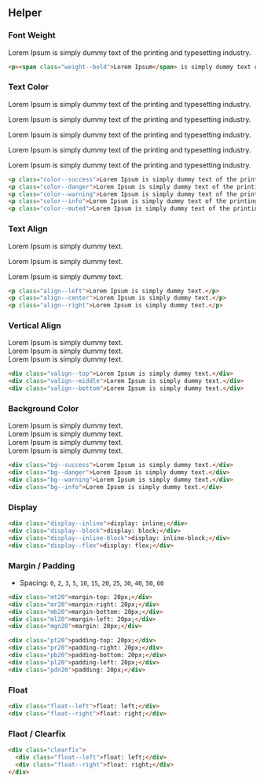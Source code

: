 <h2 id="helper">Helper</h2>

### Font Weight

<div class="docs-example">
  <p><span class="weight--bold">Lorem Ipsum</span> is simply dummy text of the printing and typesetting industry.</p>
</div>

```html
<p><span class="weight--bold">Lorem Ipsum</span> is simply dummy text of the printing and typesetting industry.</p>
```

### Text Color

<div class="docs-example">
  <p class="color--success">Lorem Ipsum is simply dummy text of the printing and typesetting industry.</p>
  <p class="color--danger">Lorem Ipsum is simply dummy text of the printing and typesetting industry.</p>
  <p class="color--warning">Lorem Ipsum is simply dummy text of the printing and typesetting industry.</p>
  <p class="color--info">Lorem Ipsum is simply dummy text of the printing and typesetting industry.</p>
  <p class="color--muted">Lorem Ipsum is simply dummy text of the printing and typesetting industry.</p>
</div>

```html
<p class="color--success">Lorem Ipsum is simply dummy text of the printing and typesetting industry.</p>
<p class="color--danger">Lorem Ipsum is simply dummy text of the printing and typesetting industry.</p>
<p class="color--warning">Lorem Ipsum is simply dummy text of the printing and typesetting industry.</p>
<p class="color--info">Lorem Ipsum is simply dummy text of the printing and typesetting industry.</p>
<p class="color--muted">Lorem Ipsum is simply dummy text of the printing and typesetting industry.</p>
```


### Text Align

<div class="docs-example">
  <p class="align--left">Lorem Ipsum is simply dummy text.</p>
  <p class="align--center">Lorem Ipsum is simply dummy text.</p>
  <p class="align--right">Lorem Ipsum is simply dummy text.</p>
</div>

```html
<p class="align--left">Lorem Ipsum is simply dummy text.</p>
<p class="align--center">Lorem Ipsum is simply dummy text.</p>
<p class="align--right">Lorem Ipsum is simply dummy text.</p>
```


### Vertical Align

<div class="docs-example valign-box">
  <div class="valign--top">Lorem Ipsum is simply dummy text.</div>
  <div class="valign--middle">Lorem Ipsum is simply dummy text.</div>
  <div class="valign--bottom">Lorem Ipsum is simply dummy text.</div>
</div>

```html
<div class="valign--top">Lorem Ipsum is simply dummy text.</div>
<div class="valign--middle">Lorem Ipsum is simply dummy text.</div>
<div class="valign--bottom">Lorem Ipsum is simply dummy text.</div>
```

### Background Color

<div class="docs-example bg-box">
  <div class="bg--success">Lorem Ipsum is simply dummy text.</div>
  <div class="bg--danger">Lorem Ipsum is simply dummy text.</div>
  <div class="bg--warning">Lorem Ipsum is simply dummy text.</div>
  <div class="bg--info">Lorem Ipsum is simply dummy text.</div>
</div>

```html
<div class="bg--success">Lorem Ipsum is simply dummy text.</div>
<div class="bg--danger">Lorem Ipsum is simply dummy text.</div>
<div class="bg--warning">Lorem Ipsum is simply dummy text.</div>
<div class="bg--info">Lorem Ipsum is simply dummy text.</div>
```

### Display

```html
<div class="display--inline">display: inline;</div>
<div class="display--block">display: block;</div>
<div class="display--inline-block">display: inline-block;</div>
<div class="display--flex">display: flex;</div>
```

### Margin / Padding

- Spacing: `0`, `2`, `3`, `5`, `10`, `15`, `20`, `25`, `30`, `40`, `50`, `60`

```html
<div class="mt20">margin-top: 20px;</div>
<div class="mr20">margin-right: 20px;</div>
<div class="mb20">margin-bottom: 20px;</div>
<div class="ml20">margin-left: 20px;</div>
<div class="mgn20">margin: 20px;</div>
```

```html
<div class="pt20">padding-top: 20px;</div>
<div class="pr20">padding-right: 20px;</div>
<div class="pb20">padding-bottom: 20px;</div>
<div class="pl20">padding-left: 20px;</div>
<div class="pdn20">padding: 20px;</div>
```


### Float

```html
<div class="float--left">float: left;</div>
<div class="float--right">float: right;</div>
```


### Flaot / Clearfix

```html
<div class="clearfix">
  <div class="float--left">float: left;</div>
  <div class="float--right">float: right;</div>
</div>
```
